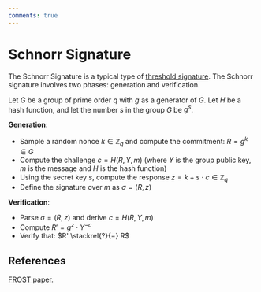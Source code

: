 ```yaml
---
comments: true
---
```

# Schnorr Signature

The Schnorr Signature is a typical type of [threshold signature](https://scryptplatform.medium.com/threshold-signatures-a0eff03dc29c).
The Schnorr signature involves two phases: generation and verification.

Let $G$ be a group of prime order $q$ with $g$ as a generator of $G$. Let $H$ be a hash function, and let the number $s$ in the group
$G$ be $g^s$.

**Generation**:

- Sample a random nonce $k \in \mathbb{Z}_q$ and compute the commitment: $R = g^k \in G$
- Compute the challenge $c = H(R, Y, m)$  (where $Y$ is the group public key, $m$ is the message and $H$ is the hash function)
- Using the secret key $s$, compute the response $z = k + s \cdot c \in \mathbb{Z}_q$
- Define the signature over $m$ as $\sigma = (R, z)$

**Verification**:

- Parse $\sigma = (R, z)$ and derive $c = H(R, Y, m)$
- Compute $R' = g^z \cdot Y^{-c}$
- Verify that: $R' \stackrel{?}{=} R$

## References

[FROST paper](https://eprint.iacr.org/2020/852.pdf).

